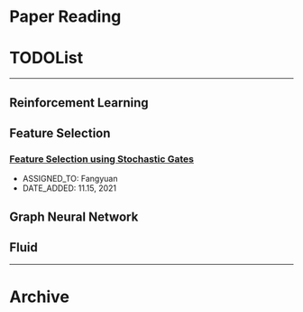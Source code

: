 Paper Reading
===


# TODOList

---

## Reinforcement Learning

## Feature Selection

### [Feature Selection using Stochastic Gates](https://arxiv.org/abs/1810.04247)
- ASSIGNED_TO: Fangyuan
- DATE_ADDED: 11.15, 2021

## Graph Neural Network

## Fluid

---

# Archive
